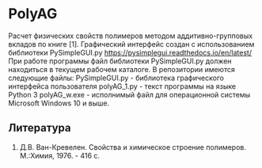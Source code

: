 # PolyAG
Расчет физических свойств полимеров методом аддитивно-групповых вкладов по книге [1].
Графический интерфейс создан с использованием библиотеки PySimpleGUI.py https://pysimplegui.readthedocs.io/en/latest/
При работе программы файл библиотеки PySimpleGUI.py должен находиться в текущем рабочем каталоге.
В репозитории имеются следующие файлы:
PySimpleGUI.py - библиотека графического интерфейса пользователя
polyAG_1.py - текст программы на языке Python 3
polyAG_w.exe - исполнимый файл для операционной системы Microsoft Windows 10 и выше.

## Литература
1. Д.В. Ван-Кревелен. Свойства и химическое строение полимеров. М.:Химия, 1976. - 416 с. 
